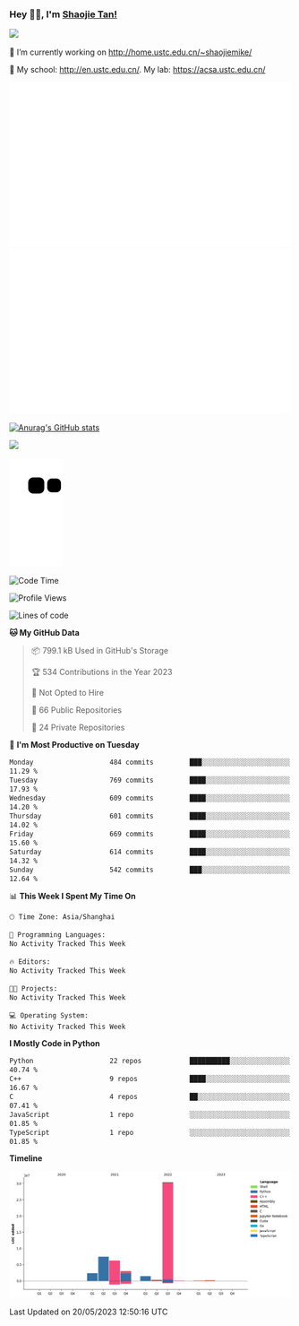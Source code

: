 

<!--
**Kirrito-k423/Kirrito-k423** is a ✨ _special_ ✨ repository because its `README.md` (this file) appears on your GitHub profile.

Here are some ideas to get you started:

- 🔭 I’m currently working on ...
- 🌱 I’m currently learning ...
- 👯 I’m looking to collaborate on ...
- 🤔 I’m looking for help with ...
- 💬 Ask me about ...
- 📫 How to reach me: ...
- 😄 Pronouns: ...
- ⚡ Fun fact: ...
-->
### Hey 👋🏽, I'm [Shaojie Tan!](http://home.ustc.edu.cn/~shaojiemike/about)

![](https://visitor-badge.glitch.me/badge?page_id=Kirrito-k423.Kirrito-k423)

🔭 I’m currently working on http://home.ustc.edu.cn/~shaojiemike/

👯 My school: http://en.ustc.edu.cn/. My lab: https://acsa.ustc.edu.cn/

![](https://github.com/Kirrito-k423/github-stats/blob/master/generated/overview.svg)
![](https://github.com/Kirrito-k423/github-stats/blob/master/generated/languages.svg)

[![Anurag's GitHub stats](https://github-readme-stats.vercel.app/api?username=Kirrito-k423&theme=flag-india&show_icons=true&hide=stars,prs,issues,contribs)](https://github.com/anuraghazra/github-readme-stats)

![](https://github-profile-summary-cards.vercel.app/api/cards/profile-details?username=Kirrito-k423&theme=vue)

![snake gif](https://github.com/Kirrito-k423/Kirrito-k423/blob/output/github-contribution-grid-snake.svg)

<!--START_SECTION:waka-->
![Code Time](http://img.shields.io/badge/Code%20Time-627%20hrs%2025%20mins-blue)

![Profile Views](http://img.shields.io/badge/Profile%20Views-1-blue)

![Lines of code](https://img.shields.io/badge/From%20Hello%20World%20I%27ve%20Written-51.3%20million%20lines%20of%20code-blue)

**🐱 My GitHub Data** 

> 📦 799.1 kB Used in GitHub's Storage 
 > 
> 🏆 534 Contributions in the Year 2023
 > 
> 🚫 Not Opted to Hire
 > 
> 📜 66 Public Repositories 
 > 
> 🔑 24 Private Repositories 
 > 
📅 **I'm Most Productive on Tuesday** 

```text
Monday                   484 commits         ███░░░░░░░░░░░░░░░░░░░░░░   11.29 % 
Tuesday                  769 commits         ████░░░░░░░░░░░░░░░░░░░░░   17.93 % 
Wednesday                609 commits         ████░░░░░░░░░░░░░░░░░░░░░   14.20 % 
Thursday                 601 commits         ████░░░░░░░░░░░░░░░░░░░░░   14.02 % 
Friday                   669 commits         ████░░░░░░░░░░░░░░░░░░░░░   15.60 % 
Saturday                 614 commits         ████░░░░░░░░░░░░░░░░░░░░░   14.32 % 
Sunday                   542 commits         ███░░░░░░░░░░░░░░░░░░░░░░   12.64 % 
```


📊 **This Week I Spent My Time On** 

```text
🕑︎ Time Zone: Asia/Shanghai

💬 Programming Languages: 
No Activity Tracked This Week

🔥 Editors: 
No Activity Tracked This Week

🐱‍💻 Projects: 
No Activity Tracked This Week

💻 Operating System: 
No Activity Tracked This Week
```

**I Mostly Code in Python** 

```text
Python                   22 repos            ██████████░░░░░░░░░░░░░░░   40.74 % 
C++                      9 repos             ████░░░░░░░░░░░░░░░░░░░░░   16.67 % 
C                        4 repos             ██░░░░░░░░░░░░░░░░░░░░░░░   07.41 % 
JavaScript               1 repo              ░░░░░░░░░░░░░░░░░░░░░░░░░   01.85 % 
TypeScript               1 repo              ░░░░░░░░░░░░░░░░░░░░░░░░░   01.85 % 
```



**Timeline**

![Lines of Code chart](https://raw.githubusercontent.com/Kirrito-k423/Kirrito-k423/main/assets/bar_graph.png)


 Last Updated on 20/05/2023 12:50:16 UTC
<!--END_SECTION:waka-->

